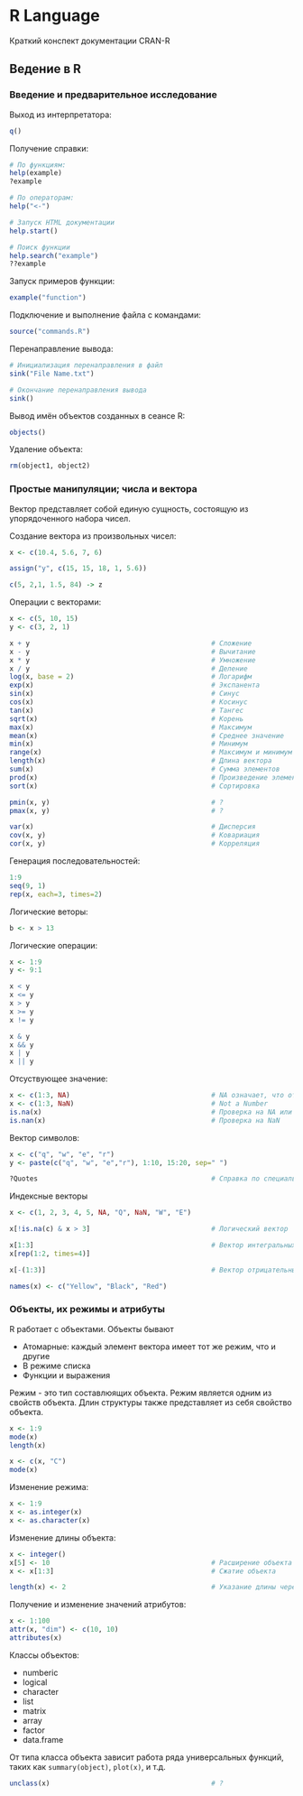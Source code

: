 # R Language
Краткий конспект документации CRAN-R

## Ведение в R

### Введение и предварительное исследование

Выход из интерпретатора:
```r
q()
```

Получение справки:
```r
# По функциям:
help(example)
?example

# По операторам:
help("<-")

# Запуск HTML документации
help.start()

# Поиск функции
help.search("example")
??example
```

Запуск примеров функции:
```r
example("function")
```

Подключение и выполнение файла с командами:
```r
source("commands.R")
```

Перенаправление вывода:
```r
# Инициализация перенаправления в файл
sink("File Name.txt")

# Окончание перенаправления вывода
sink()
```

Вывод имён объектов созданных в сеансе R:
```r
objects()
```

Удаление объекта:
```r
rm(object1, object2)
```

### Простые манипуляции; числа и вектора

Вектор представляет собой единую сущность, состоящую из упорядоченного набора
чисел.

Создание вектора из произвольных чисел:
```r
x <- c(10.4, 5.6, 7, 6)

assign("y", c(15, 15, 18, 1, 5.6))

c(5, 2,1, 1.5, 84) -> z
```

Операции с векторами:
```r
x <- c(5, 10, 15)
y <- c(3, 2, 1)

x + y                                             # Сложение
x - y                                             # Вычитание
x * y                                             # Умножение
x / y                                             # Деление
log(x, base = 2)                                  # Логарифм
exp(x)                                            # Экспанента
sin(x)                                            # Синус
cos(x)                                            # Косинус
tan(x)                                            # Тангес
sqrt(x)                                           # Корень
max(x)                                            # Максимум
mean(x)                                           # Среднее значение
min(x)                                            # Минимум
range(x)                                          # Максимум и минимум
length(x)                                         # Длина вектора
sum(x)                                            # Сумма элементов
prod(x)                                           # Произведение элементов
sort(x)                                           # Сортировка

pmin(x, y)                                        # ?
pmax(x, y)                                        # ?

var(x)                                            # Дисперсия
cov(x, y)                                         # Ковариация
cor(x, y)                                         # Корреляция
```

Генерация последовательностей:
```r
1:9
seq(9, 1)
rep(x, each=3, times=2)
```

Логические веторы:
```r
b <- x > 13
```

Логические операции:
```r
x <- 1:9
y <- 9:1

x < y
x <= y
x > y
x >= y
x != y

x & y
x && y
x | y
x || y
```

Отсуствующее значение:
```r
x <- c(1:3, NA)                                   # NA означает, что отсуствует значение
x <- c(1:3, NaN)                                  # Not a Number
is.na(x)                                          # Проверка на NA или NaN
is.nan(x)                                         # Проверка на NaN
```

Вектор символов:
```r
x <- c("q", "w", "e", "r")
y <- paste(c("q", "w", "e","r"), 1:10, 15:20, sep=" ")

?Quotes                                           # Справка по специальным символам
```

Индексные векторы
```r
x <- c(1, 2, 3, 4, 5, NA, "Q", NaN, "W", "E")

x[!is.na(c) & x > 3]                              # Логический вектор

x[1:3]                                            # Вектор интегральных величин
x[rep(1:2, times=4)]

x[-(1:3)]                                         # Вектор отрицательных интегральных величин

names(x) <- c("Yellow", "Black", "Red")
```

### Объекты, их режимы и атрибуты

R работает с объектами. Объекты бывают
- Атомарные: каждый элемент вектора имеет тот же режим, что и другие
- В режиме списка
- Функции и выражения

Режим - это тип составлюящих объекта. Режим является одним из свойств объекта.
Длин структуры также представляет из себя свойство объекта.

```r
x <- 1:9
mode(x)
length(x)

x <- c(x, "C")
mode(x)
``` 

Изменение режима:
```r
x <- 1:9
x <- as.integer(x)
x <- as.character(x)
```

Изменение длины объекта:
```r
x <- integer()
x[5] <- 10                                        # Расширение объекта до нужной длины
x <- x[1:3]                                       # Сжатие объекта

length(x) <- 2                                    # Указание длины через свойствоw
```

Получение и изменение значений атрибутов:
```r
x <- 1:100
attr(x, "dim") <- c(10, 10)
attributes(x)
```

Классы объектов:
- numberic
- logical
- character
- list
- matrix
- array
- factor
- data.frame

От типа класса объекта зависит работа ряда универсальных функций, таких как
`summary(object)`, `plot(x)`, и т.д.

```r
unclass(x)                                        # ?
```